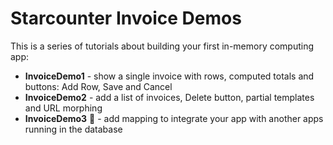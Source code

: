 # Starcounter Invoice Demos

This is a series of tutorials about building your first in-memory computing app:

- **InvoiceDemo1** - show a single invoice with rows, computed totals and buttons: Add Row, Save and Cancel
- **InvoiceDemo2** - add a list of invoices, Delete button, partial templates and URL morphing
- **InvoiceDemo3** :construction: - add mapping to integrate your app with another apps running in the database
